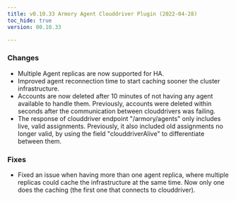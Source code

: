 ```yaml
---
title: v0.10.33 Armory Agent Clouddriver Plugin (2022-04-28)
toc_hide: true
version: 00.10.33

---
```


### Changes

* Multiple Agent replicas are now supported for HA.
* Improved agent reconnection time to start caching sooner the cluster infrastructure.
* Accounts are now deleted after 10 minutes of not having any agent available to handle them. Previously, accounts were deleted within seconds after the communication between clouddrivers was failing.
* The response of clouddriver endpoint "/armory/agents" only includes live, valid assignments. Previously, it also included old assignments no longer valid, by using the field "clouddriverAlive" to differentiate between them. 

### Fixes

* Fixed an issue when having more than one agent replica, where multiple replicas could cache the infrastructure at the same time. Now only one does the caching (the first one that connects to clouddriver).

